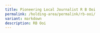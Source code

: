 ```yaml
---
title: Pioneering Local Journalist R B Ooi
permalink: /holding-area/permalink/rb-ooi/
variant: markdown
description: RB Ooi
---
```

